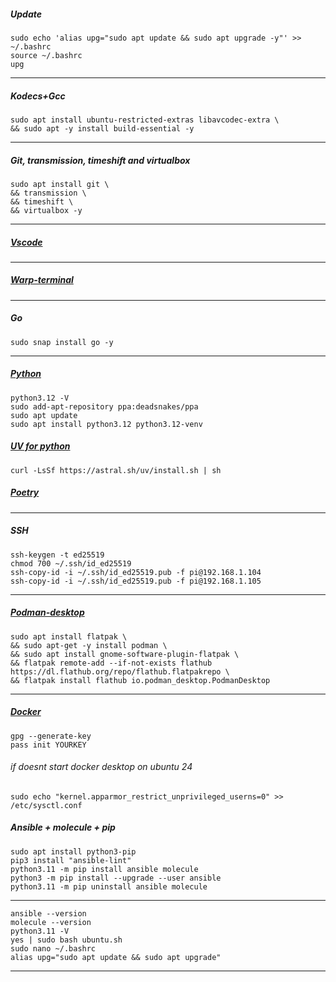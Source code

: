 ##### Update
```
sudo echo 'alias upg="sudo apt update && sudo apt upgrade -y"' >> ~/.bashrc
source ~/.bashrc
upg
```
--------------------------------------------------------------------
##### Kodecs+Gcc
```
sudo apt install ubuntu-restricted-extras libavcodec-extra \
&& sudo apt -y install build-essential -y
```
--------------------------------------------------------------------
##### Git, transmission, timeshift and virtualbox
```
sudo apt install git \
&& transmission \
&& timeshift \
&& virtualbox -y
```
--------------------------------------------------------------------
##### [Vscode](https://code.visualstudio.com/)
--------------------------------------------------------------------
##### [Warp-terminal](https://www.warp.dev)
--------------------------------------------------------------------
##### Go
```
sudo snap install go -y
```
--------------------------------------------------------------------
##### [Python](https://github.com/morheus9/scripts_py)
```
python3.12 -V
sudo add-apt-repository ppa:deadsnakes/ppa
sudo apt update
sudo apt install python3.12 python3.12-venv
```
##### [UV for python](https://astral.sh/blog/uv)
```
curl -LsSf https://astral.sh/uv/install.sh | sh
```
##### [Poetry](https://python-poetry.org/docs/)
--------------------------------------------------------------------
##### SSH
```
ssh-keygen -t ed25519
chmod 700 ~/.ssh/id_ed25519
ssh-copy-id -i ~/.ssh/id_ed25519.pub -f pi@192.168.1.104
ssh-copy-id -i ~/.ssh/id_ed25519.pub -f pi@192.168.1.105
```
--------------------------------------------------------------------
##### [Podman-desktop](https://podman-desktop.io/)
```
sudo apt install flatpak \
&& sudo apt-get -y install podman \
&& sudo apt install gnome-software-plugin-flatpak \
&& flatpak remote-add --if-not-exists flathub https://dl.flathub.org/repo/flathub.flatpakrepo \
&& flatpak install flathub io.podman_desktop.PodmanDesktop
```
--------------------------------------------------------------------
##### [Docker](https://docs.docker.com/desktop/install/ubuntu/#install-docker-desktop)
```
gpg --generate-key
pass init YOURKEY
```
###### if doesnt start docker desktop on ubuntu 24
```
sudo echo "kernel.apparmor_restrict_unprivileged_userns=0" >> /etc/sysctl.conf
```



##### Ansible + molecule + pip
```
sudo apt install python3-pip
pip3 install "ansible-lint"
python3.11 -m pip install ansible molecule
python3 -m pip install --upgrade --user ansible
python3.11 -m pip uninstall ansible molecule
```
--------------------------------------------------------------------
```
ansible --version
molecule --version
python3.11 -V
yes | sudo bash ubuntu.sh
sudo nano ~/.bashrc
alias upg="sudo apt update && sudo apt upgrade"
```
____________________________________________________________________
